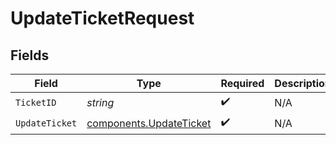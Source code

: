 # UpdateTicketRequest


## Fields

| Field                                                              | Type                                                               | Required                                                           | Description                                                        |
| ------------------------------------------------------------------ | ------------------------------------------------------------------ | ------------------------------------------------------------------ | ------------------------------------------------------------------ |
| `TicketID`                                                         | *string*                                                           | :heavy_check_mark:                                                 | N/A                                                                |
| `UpdateTicket`                                                     | [components.UpdateTicket](../../models/components/updateticket.md) | :heavy_check_mark:                                                 | N/A                                                                |